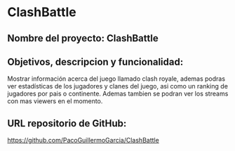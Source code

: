 # ClashBattle

## Nombre del proyecto: ClashBattle
## Objetivos, descripcion y funcionalidad:
  Mostrar información acerca del juego llamado clash royale, ademas podras ver estadísticas de los jugadores y clanes del juego, asi como un ranking de jugadores por pais o continente. Ademas tambien se podran ver los streams con mas viewers en el momento.

## URL repositorio de GitHub:
  https://github.com/PacoGuillermoGarcia/ClashBattle
